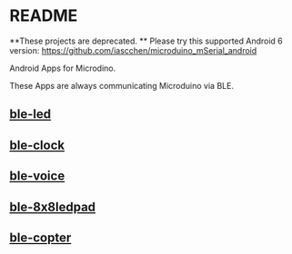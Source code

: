 # README

**These projects are deprecated. ** Please try this supported Android 6 version: 
https://github.com/iascchen/microduino_mSerial_android

Android Apps for Microdino.

These Apps are always communicating Microduino via BLE.

## [ble-led](ble-led/README.md)

## [ble-clock](ble-clock/README.md)

## [ble-voice](ble-voice/README.md)

## [ble-8x8ledpad](ble-8x8ledpad/README.md)

## [ble-copter](ble-copter/README.md)
